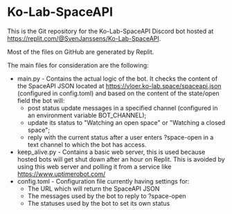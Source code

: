 # Ko-Lab-SpaceAPI

This is the Git repository for the Ko-Lab-SpaceAPI Discord bot hosted at https://replit.com/@SvenJanssens/Ko-Lab-SpaceAPI.

Most of the files on GitHub are generated by Replit.

The main files for consideration are the following:
* main.py - Contains the actual logic of the bot. It checks the content of the SpaceAPI JSON located at https://vloer.ko-lab.space/spaceapi.json (configured in config.toml) and based on the content of the state/open field the bot will:
  * post status update messages in a specified channel (configured in an environment variable BOT_CHANNEL);
  * update its status to "Watching an open space" or "Watching a closed space";
  * reply with the current status after a user enters ?space-open in a text channel to which the bot has access.
* keep_alive.py - Contains a basic web server, this is used because hosted bots will get shut down after an hour on Replit. This is avoided by using this web server and polling it from a service like https://www.uptimerobot.com/
* config.toml - Configuration file currently having settings for:
  * The URL which will return the SpaceAPI JSON
  * The messages used by the bot to reply to ?space-open
  * The statuses used by the bot to set its own status
